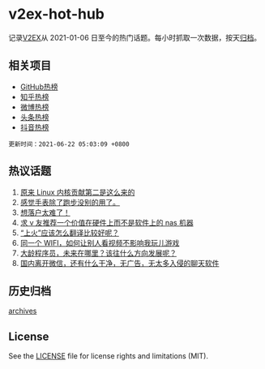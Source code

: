 # v2ex-hot-hub

 记录[V2EX](https://www.v2ex.com/)从 2021-01-06 日至今的热门话题。每小时抓取一次数据，按天[归档](archives)。
 
 ## 相关项目

- [GitHub热榜](https://github.com/snaildev/github-hot-hub)
- [知乎热榜](https://github.com/snaildev/zhihu-hot-hub)
- [微博热榜](https://github.com/snaildev/weibo-hot-hub)
- [头条热榜](https://github.com/snaildev/toutiao-hot-hub)
- [抖音热榜](https://github.com/snaildev/douyin-hot-hub)


 `更新时间：2021-06-22 05:03:09 +0800`

## 热议话题

1. [原来 Linux 内核贡献第二是这么来的](https://www.v2ex.com/t/784789)
1. [感觉手表除了跑步没别的用了。](https://www.v2ex.com/t/784736)
1. [想落户太难了！](https://www.v2ex.com/t/784802)
1. [求 v 友推荐一个价值在硬件上而不是软件上的 nas 机器](https://www.v2ex.com/t/784746)
1. [“上火”应该怎么翻译比较好呢？](https://www.v2ex.com/t/784881)
1. [同一个 WIFI，如何让别人看视频不影响我玩儿游戏](https://www.v2ex.com/t/784747)
1. [大龄程序员，未来在哪里？该往什么方向发展呢？](https://www.v2ex.com/t/784754)
1. [国内离开微信，还有什么干净，无广告，无太多入侵的聊天软件](https://www.v2ex.com/t/784810)

## 历史归档

[archives](archives)

## License

See the [LICENSE](LICENSE) file for license rights and limitations (MIT).
